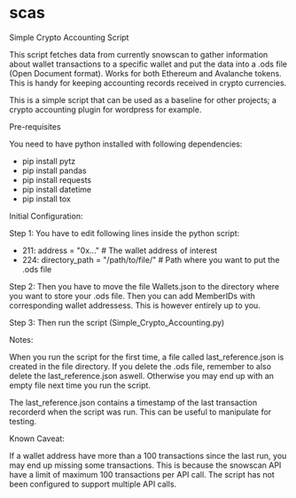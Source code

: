 # scas
Simple Crypto Accounting Script

This script fetches data from currently snowscan to gather information about wallet transactions to a specific wallet and put the data into a .ods file (Open Document format). Works for both Ethereum and Avalanche tokens. This is handy for keeping accounting records received in crypto currencies.

 This is a simple script that can be used as a baseline for other projects; a crypto accounting plugin for wordpress for example.

 Pre-requisites

 You need to have python installed with following dependencies:
 - pip install pytz
 - pip install pandas
 - pip install requests
 - pip install datetime
 - pip install tox

Initial Configuration:

Step 1: You have to edit following lines inside the python script:
- 211: address = "0x..." # The wallet address of interest
- 224: directory_path = "/path/to/file/" # Path where you want to put the .ods file

Step 2: Then you have to move the file Wallets.json to the directory where you want to store your .ods file. Then you can add MemberIDs with corresponding wallet addressess. This is however entirely up to you.

Step 3: Then run the script (Simple_Crypto_Accounting.py)

Notes:

When you run the script for the first time, a file called last_reference.json is created in the file directory. If you delete the .ods file, remember to also delete the last_reference.json aswell. Otherwise you may end up with an empty file next time you run the script.

The last_reference.json contains a timestamp of the last transaction recorderd when the script was run. This can be useful to manipulate for testing.

Known Caveat:

If a wallet address have more than a 100 transactions since the last run, you may end up missing some transactions. This is because the snowscan API have a limit of maximum 100 transactions per API call. The script has not been configured to support multiple API calls.